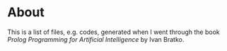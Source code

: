 # About

This is a list of files, e.g. codes, generated when I went through the book *Prolog Programming for Artificial Intelligence* by Ivan Bratko.